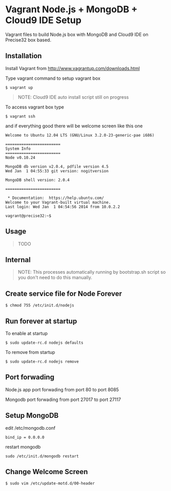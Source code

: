 Vagrant Node.js + MongoDB + Cloud9 IDE Setup
============================================

Vagrant files to build Node.js box with MongoDB and Cloud9 IDE on Precise32 box based.

Installation
-------------

Install Vagrant from http://www.vagrantup.com/downloads.html

Type vagrant command to setup vagrant box

    $ vagrant up

> NOTE: Cloud9 IDE auto install script still on progress 

To access vagrant box type

    $ vagrant ssh
    
and if everything good there will be welcome screen like this one

    Welcome to Ubuntu 12.04 LTS (GNU/Linux 3.2.0-23-generic-pae i686)

    ========================
    System Info
    ========================
    Node v0.10.24
    
    MongoDB db version v2.0.4, pdfile version 4.5
    Wed Jan  1 04:55:33 git version: nogitversion
    
    MongoDB shell version: 2.0.4
    
    ========================
    
     * Documentation:  https://help.ubuntu.com/
    Welcome to your Vagrant-built virtual machine.
    Last login: Wed Jan  1 04:54:56 2014 from 10.0.2.2

    vagrant@precise32:~$
    
    
Usage 
-----

> TODO


Internal
--------

> NOTE: This processes automatically running by bootstrap.sh script so you don't need to do this manually.



Create service file for Node Forever
-----------------------------------

	$ chmod 755 /etc/init.d/nodejs


Run forever at startup 
----------------------
	
To enable at startup

    $ sudo update-rc.d nodejs defaults
	
To remove from startup

	$ sudo update-rc.d nodejs remove


Port forwading
--------------

Node.js app port forwading from port 80 to port 8085

Mongodb port forwading from port 27017 to port 27117


Setup MongoDB
-------------

edit /etc/mongodb.conf

	bind_ip = 0.0.0.0

restart mongodb

	sudo /etc/init.d/mongodb restart


Change Welcome Screen
---------------------

    $ sudo vim /etc/update-motd.d/00-header